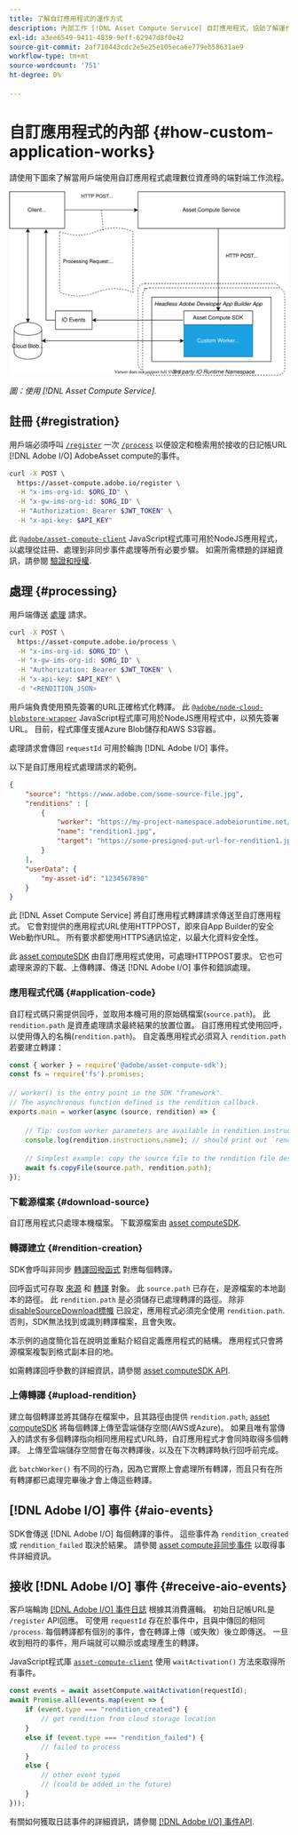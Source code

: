 ```yaml
---
title: 了解自訂應用程式的運作方式
description: 內部工作 [!DNL Asset Compute Service] 自訂應用程式，協助了解運作方式。
exl-id: a3ee6549-9411-4839-9eff-62947d8f0e42
source-git-commit: 2af710443cdc2e5e25e105eca6e779eb58631ae9
workflow-type: tm+mt
source-wordcount: '751'
ht-degree: 0%

---
```


# 自訂應用程式的內部 {#how-custom-application-works}

請使用下圖來了解當用戶端使用自訂應用程式處理數位資產時的端對端工作流程。

![自訂應用程式工作流程](assets/customworker.svg)

*圖：使用 [!DNL Asset Compute Service].*

## 註冊 {#registration}

用戶端必須呼叫 [`/register`](api.md#register) 一次 [`/process`](api.md#process-request) 以便設定和檢索用於接收的日記帳URL [!DNL Adobe I/O] AdobeAsset compute的事件。

```sh
curl -X POST \
  https://asset-compute.adobe.io/register \
  -H "x-ims-org-id: $ORG_ID" \
  -H "x-gw-ims-org-id: $ORG_ID" \
  -H "Authorization: Bearer $JWT_TOKEN" \
  -H "x-api-key: $API_KEY"
```

此 [`@adobe/asset-compute-client`](https://github.com/adobe/asset-compute-client#usage) JavaScript程式庫可用於NodeJS應用程式，以處理從註冊、處理到非同步事件處理等所有必要步驟。 如需所需標題的詳細資訊，請參閱 [驗證和授權](api.md).

## 處理 {#processing}

用戶端傳送 [處理](api.md#process-request) 請求。

```sh
curl -X POST \
  https://asset-compute.adobe.io/process \
  -H "x-ims-org-id: $ORG_ID" \
  -H "x-gw-ims-org-id: $ORG_ID" \
  -H "Authorization: Bearer $JWT_TOKEN" \
  -H "x-api-key: $API_KEY" \
  -d "<RENDITION_JSON>
```

用戶端負責使用預先簽署的URL正確格式化轉譯。 此 [`@adobe/node-cloud-blobstore-wrapper`](https://github.com/adobe/node-cloud-blobstore-wrapper#presigned-urls) JavaScript程式庫可用於NodeJS應用程式中，以預先簽署URL。 目前，程式庫僅支援Azure Blob儲存和AWS S3容器。

處理請求會傳回 `requestId` 可用於輪詢 [!DNL Adobe I/O] 事件。

以下是自訂應用程式處理請求的範例。

```json
{
    "source": "https://www.adobe.com/some-source-file.jpg",
    "renditions" : [
        {
            "worker": "https://my-project-namespace.adobeioruntime.net/api/v1/web/my-namespace-version/my-worker",
            "name": "rendition1.jpg",
            "target": "https://some-presigned-put-url-for-rendition1.jpg",
        }
    ],
    "userData": {
        "my-asset-id": "1234567890"
    }
}
```

此 [!DNL Asset Compute Service] 將自訂應用程式轉譯請求傳送至自訂應用程式。 它會對提供的應用程式URL使用HTTPPOST，即來自App Builder的安全Web動作URL。 所有要求都使用HTTPS通訊協定，以最大化資料安全性。

此 [asset computeSDK](https://github.com/adobe/asset-compute-sdk#adobe-asset-compute-worker-sdk) 由自訂應用程式使用，可處理HTTPPOST要求。 它也可處理來源的下載、上傳轉譯、傳送 [!DNL Adobe I/O] 事件和錯誤處理。

<!-- TBD: Add the application diagram. -->

### 應用程式代碼 {#application-code}

自訂程式碼只需提供回呼，並取用本機可用的原始碼檔案(`source.path`)。 此 `rendition.path` 是資產處理請求最終結果的放置位置。 自訂應用程式使用回呼，以使用傳入的名稱(`rendition.path`)。 自定義應用程式必須寫入 `rendition.path` 若要建立轉譯：

```javascript
const { worker } = require('@adobe/asset-compute-sdk');
const fs = require('fs').promises;

// worker() is the entry point in the SDK "framework".
// The asynchronous function defined is the rendition callback.
exports.main = worker(async (source, rendition) => {

    // Tip: custom worker parameters are available in rendition.instructions.
    console.log(rendition.instructions.name); // should print out `rendition.jpg`.

    // Simplest example: copy the source file to the rendition file destination so as to transfer the asset as is without processing.
    await fs.copyFile(source.path, rendition.path);
});
```

### 下載源檔案 {#download-source}

自訂應用程式只處理本機檔案。 下載源檔案由 [asset computeSDK](https://github.com/adobe/asset-compute-sdk#adobe-asset-compute-worker-sdk).

### 轉譯建立 {#rendition-creation}

SDK會呼叫非同步 [轉譯回撥函式](https://github.com/adobe/asset-compute-sdk#rendition-callback-for-worker-required) 對應每個轉譯。

回呼函式可存取 [來源](https://github.com/adobe/asset-compute-sdk#source) 和 [轉譯](https://github.com/adobe/asset-compute-sdk#rendition) 對象。 此 `source.path` 已存在，是源檔案的本地副本的路徑。 此 `rendition.path` 是必須儲存已處理轉譯的路徑。 除非 [disableSourceDownload標幟](https://github.com/adobe/asset-compute-sdk#worker-options-optional) 已設定，應用程式必須完全使用 `rendition.path`. 否則，SDK無法找到或識別轉譯檔案，且會失敗。

本示例的過度簡化旨在說明並重點介紹自定義應用程式的結構。 應用程式只會將源檔案複製到格式副本目的地。

如需轉譯回呼參數的詳細資訊，請參閱 [asset computeSDK API](https://github.com/adobe/asset-compute-sdk#api-details).

### 上傳轉譯 {#upload-rendition}

建立每個轉譯並將其儲存在檔案中，且其路徑由提供 `rendition.path`, [asset computeSDK](https://github.com/adobe/asset-compute-sdk#adobe-asset-compute-worker-sdk) 將每個轉譯上傳至雲端儲存空間(AWS或Azure)。 如果且唯有當傳入的請求有多個轉譯指向相同應用程式URL時，自訂應用程式才會同時取得多個轉譯。 上傳至雲端儲存空間會在每次轉譯後，以及在下次轉譯時執行回呼前完成。

此 `batchWorker()` 有不同的行為，因為它實際上會處理所有轉譯，而且只有在所有轉譯都已處理完畢後才會上傳這些轉譯。

## [!DNL Adobe I/O] 事件 {#aio-events}

SDK會傳送 [!DNL Adobe I/O] 每個轉譯的事件。 這些事件為 `rendition_created` 或 `rendition_failed` 取決於結果。 請參閱 [asset compute非同步事件](api.md#asynchronous-events) 以取得事件詳細資訊。

## 接收 [!DNL Adobe I/O] 事件 {#receive-aio-events}

客戶端輪詢 [[!DNL Adobe I/O] 事件日誌](https://www.adobe.io/apis/experienceplatform/events/ioeventsapi.html#/Journaling) 根據其消費邏輯。 初始日記帳URL是 `/register` API回應。 可使用 `requestId` 存在於事件中，且與中傳回的相同 `/process`. 每個轉譯都有個別的事件，會在轉譯上傳（或失敗）後立即傳送。 一旦收到相符的事件，用戶端就可以顯示或處理產生的轉譯。

JavaScript程式庫 [`asset-compute-client`](https://github.com/adobe/asset-compute-client#usage) 使用 `waitActivation()` 方法來取得所有事件。

```javascript
const events = await assetCompute.waitActivation(requestId);
await Promise.all(events.map(event => {
    if (event.type === "rendition_created") {
        // get rendition from cloud storage location
    }
    else if (event.type === "rendition_failed") {
        // failed to process
    }
    else {
        // other event types
        // (could be added in the future)
    }
}));
```

有關如何獲取日誌事件的詳細資訊，請參閱 [[!DNL Adobe I/O] 事件API](https://www.adobe.io/apis/experienceplatform/events/ioeventsapi.html#!adobedocs/adobeio-events/master/events-api-reference.yaml).

<!-- TBD:
* Illustration of the controls/data flow.
* Basic overview, in text and not code, of how an application works.
-->
